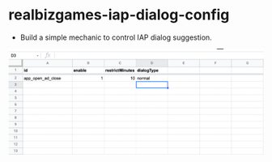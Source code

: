# realbizgames-iap-dialog-config
- Build a simple mechanic to control IAP dialog suggestion.


![Google Sheet Format Sample](/Samples~/Google_Sheet_Format_Sample.png)
